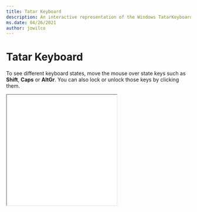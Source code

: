 ```yaml
---
title: Tatar Keyboard
description: An interactive representation of the Windows TatarKeyboard. To see different keyboard states, click or move the mouse over the state keys.
ms.date: 04/26/2021
author: jowilco
---
```


# Tatar Keyboard

To see different keyboard states, move the mouse over state keys such as **Shift**, **Caps** or **AltGr**. You can also lock or unlock those keys by clicking them.

<iframe src="kbdtt102.html" height="300"></iframe>
